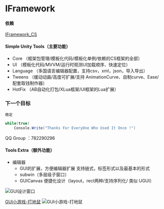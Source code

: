 # IFramework

#### 依赖
[IFramework_CS](https://github.com/OnClick9927/IFramework_CS)
#### Simple Unity Tools（主要功能）
* Core （框架包管理/模板化代码/模板化单例/依赖的CS框架的全部）
* UI  （模板化代码/MVVM/运行时观测UI加载顺序、快速定位）
* Language （多国语言编辑器配置，支持csv，xml，json，导入导出）
* Tweens （缓动动画/高度可扩展/支持 AnimationCurve、自制curve、Ease/配套取钱制作器）
* HotFix  （AB自动化打包/XLua框架/UI框架的Lua扩展）

### 下一个目标
    稳定
``` csharp
while(true)
    Console.Write("Thanks For EveryOne Who Used It Once !")
```
QQ Group ：782290296 

#### Tools Extra（额外功能）

* 编辑器   
  * GUI的扩展，方便编辑器扩展 支持链式，标签形式以及最基本的形式     
  * subwin（多层级子窗口） 
  * GUICanvas  便捷化设计（layout，rect两种/支持序列化/ 类似 UGUI）

![GUI设计窗口](https://github.com/OnClick9927/IFramework/blob/master/Pics/GUIDesignCanvas_Rect.png?raw=true "GUI设计窗口.png")

[GUI小游戏-打地鼠](https://www.bilibili.com/video/BV1pE411y7Hr/)
![GUI小游戏-打地鼠](https://images.gitee.com/uploads/images/2019/1114/001752_4308cb8a_2268676.png "GUI小游戏-打地鼠.png")



